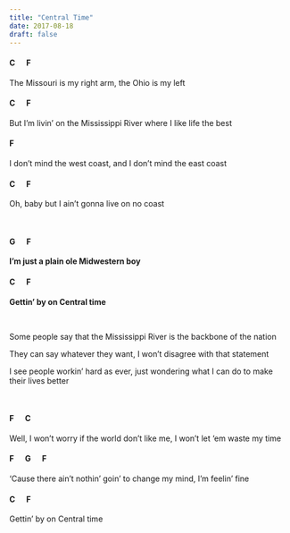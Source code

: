 ```yaml
---
title: "Central Time"
date: 2017-08-18
draft: false
---
```


#### C &nbsp;&nbsp;&nbsp;&nbsp;  F 
The Missouri is my right arm, the Ohio is my left
#### C &nbsp;&nbsp;&nbsp;&nbsp;  F
But I’m livin’ on the Mississippi River where I like life the best
#### F
I don’t mind the west coast, and I don’t mind the east coast
#### C &nbsp;&nbsp;&nbsp;&nbsp;  F
Oh, baby but I ain’t gonna live on no coast

<br>

#### G &nbsp;&nbsp;&nbsp;&nbsp;	F
**I’m just a plain ole Midwestern boy**
#### C &nbsp;&nbsp;&nbsp;&nbsp;  F
**Gettin’ by on Central time**

<br>

Some people say that the Mississippi River is the backbone of the nation

They can say whatever they want, I won’t disagree with that statement

I see people workin’ hard as ever, just wondering what I can do to make their lives better

<br>

#### F &nbsp;&nbsp;&nbsp;&nbsp; C
Well, I won’t worry if the world don’t like me, I won’t let ‘em waste my time
#### F &nbsp;&nbsp;&nbsp;&nbsp; G &nbsp;&nbsp;&nbsp;&nbsp; F
‘Cause there ain’t nothin’ goin’ to change my mind, I’m feelin’ fine
#### C &nbsp;&nbsp;&nbsp;&nbsp; F
Gettin’ by on Central time